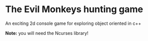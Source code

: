 # The Evil Monkeys hunting game

An exciting 2d console game for exploring object oriented in c++

__Note:__ you will need the Ncurses library!
